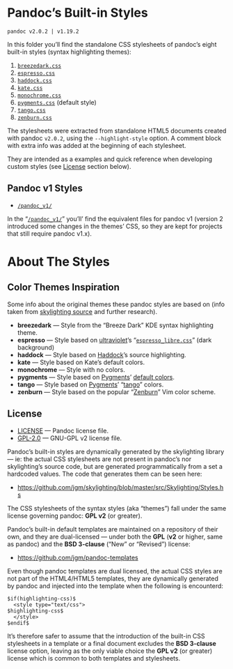 # Pandoc’s Built-in Styles

    pandoc v2.0.2 | v1.19.2

In this folder you’ll find the standalone CSS stylesheets of pandoc’s eight built-in styles (syntax highlighting themes):

1.  [`breezedark.css`](./breezedark.css)
2.  [`espresso.css`](./espresso.css)
3.  [`haddock.css`](./haddock.css)
4.  [`kate.css`](./kate.css)
5.  [`monochrome.css`](./monochrome.css)
6.  [`pygments.css`](./pygments.css) (default style)
7.  [`tango.css`](./tango.css)
8.  [`zenburn.css`](./zenburn.css)

The stylesheets were extracted from standalone HTML5 documents created with pandoc `v2.0.2`, using the `--highlight-style` option. A comment block with extra info was added at the beginning of each stylesheet.

They are intended as a examples and quick reference when developing custom styles (see [License](#license) section below).

## Pandoc v1 Styles

  - [`/pandoc_v1/`](./pandoc_v1/)

In the “[`/pandoc_v1/`](./pandoc_v1/)” you’ll’ find the equivalent files for pandoc v1 (version 2 introduced some changes in the themes’ CSS, so they are kept for projects that still require pandoc v1.x).

# About The Styles

## Color Themes Inspiration

Some info about the original themes these pandoc styles are based on (info taken from [skylighting source](https://github.com/jgm/skylighting/blob/master/src/Skylighting/Styles.hs) and further research).

  - **breezedark** — Style from the “Breeze Dark” KDE syntax highlighting theme.
  - **espresso** — Style based on [ultraviolet](https://rubygems.org/gems/ultraviolet/versions/0.10.0)’s “[`espresso_libre.css`](https://github.com/spox/ultraviolet/blob/master/render/xhtml/files/css/espresso_libre.css)” (dark background)
  - **haddock** — Style based on [Haddock](https://www.haskell.org/haddock/)’s source highlighting.
  - **kate** — Style based on Kate’s default colors.
  - **monochrome** — Style with no colors.
  - **pygments** — Style based on [Pygments](http://pygments.org/)’ [default colors](https://bitbucket.org/birkenfeld/pygments-main/src/default/pygments/styles/default.py).
  - **tango** — Style based on [Pygments](http://pygments.org/)’ “[tango](https://bitbucket.org/birkenfeld/pygments-main/src/default/pygments/styles/tango.py)” colors.
  - **zenburn** — Style based on the popular “[Zenburn](http://kippura.org/zenburnpage/)” Vim color scheme.

## License

  - [LICENSE](./LICENSE) — Pandoc license file.
  - [GPL-2.0](./GPL-2.0) — GNU-GPL v2 license file.

Pandoc’s built-in styles are dynamically generated by the skylighting library — ie: the actual CSS stylesheets are not present in pandoc’s nor skylighting’s source code, but are generated programmatically from a set a hardcoded values. The code that generates them can be seen here:

  - <https://github.com/jgm/skylighting/blob/master/src/Skylighting/Styles.hs>

The CSS stylesheets of the syntax styles (aka “themes”) fall under the same license governing pandoc: **GPL v2** (or greater).

Pandoc’s built-in default templates are maintained on a repository of their own, and they are dual-licensed — under both the **GPL** (**v2** or higher, same as pandoc) and the **BSD 3-clause** (“New” or “Revised”) license:

  - <https://github.com/jgm/pandoc-templates>

Even though pandoc templates are dual licensed, the actual CSS styles are not part of the HTML4/HTML5 templates, they are dynamically generated by pandoc and injected into the template when the following is encounterd:

    $if(highlighting-css)$
      <style type="text/css">
    $highlighting-css$
      </style>
    $endif$

It’s therefore safer to assume that the introduction of the built-in CSS stylesheets in a template or a final document excludes the **BSD 3-clause** license option, leaving as the only viable choice the **GPL v2** (or greater) license which is common to both templates and stylesheets.
